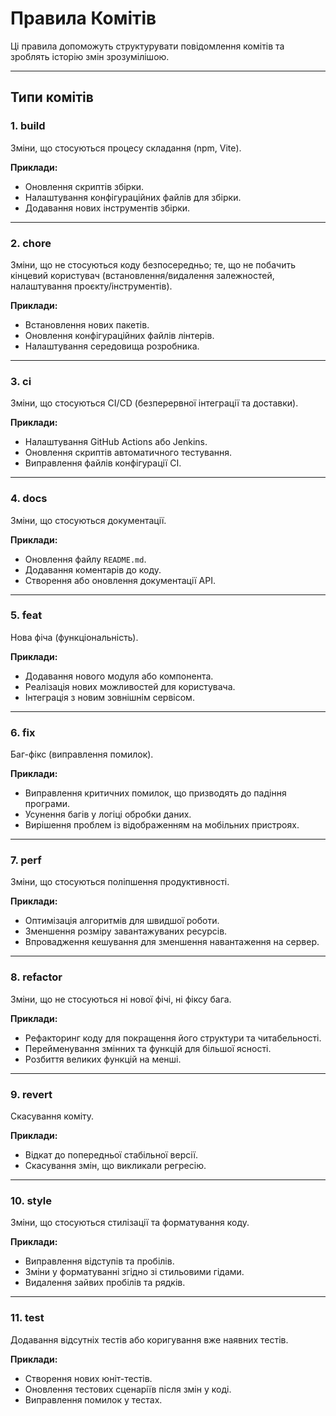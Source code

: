 # **Правила Комітів**

Ці правила допоможуть структурувати повідомлення комітів та зроблять історію змін зрозумілішою.

---

## **Типи комітів**

### **1. build**
Зміни, що стосуються процесу складання (npm, Vite).

**Приклади:**
- Оновлення скриптів збірки.
- Налаштування конфігураційних файлів для збірки.
- Додавання нових інструментів збірки.

---

### **2. chore**
Зміни, що не стосуються коду безпосередньо; те, що не побачить кінцевий користувач (встановлення/видалення залежностей, налаштування проєкту/інструментів).

**Приклади:**
- Встановлення нових пакетів.
- Оновлення конфігураційних файлів лінтерів.
- Налаштування середовища розробника.

---

### **3. ci**
Зміни, що стосуються CI/CD (безперервної інтеграції та доставки).

**Приклади:**
- Налаштування GitHub Actions або Jenkins.
- Оновлення скриптів автоматичного тестування.
- Виправлення файлів конфігурації CI.

---

### **4. docs**
Зміни, що стосуються документації.

**Приклади:**
- Оновлення файлу `README.md`.
- Додавання коментарів до коду.
- Створення або оновлення документації API.

---

### **5. feat**
Нова фіча (функціональність).

**Приклади:**
- Додавання нового модуля або компонента.
- Реалізація нових можливостей для користувача.
- Інтеграція з новим зовнішнім сервісом.

---

### **6. fix**
Баг-фікс (виправлення помилок).

**Приклади:**
- Виправлення критичних помилок, що призводять до падіння програми.
- Усунення багів у логіці обробки даних.
- Вирішення проблем із відображенням на мобільних пристроях.

---

### **7. perf**
Зміни, що стосуються поліпшення продуктивності.

**Приклади:**
- Оптимізація алгоритмів для швидшої роботи.
- Зменшення розміру завантажуваних ресурсів.
- Впровадження кешування для зменшення навантаження на сервер.

---

### **8. refactor**
Зміни, що не стосуються ні нової фічі, ні фіксу бага.

**Приклади:**
- Рефакторинг коду для покращення його структури та читабельності.
- Перейменування змінних та функцій для більшої ясності.
- Розбиття великих функцій на менші.

---

### **9. revert**
Скасування коміту.

**Приклади:**
- Відкат до попередньої стабільної версії.
- Скасування змін, що викликали регресію.

---

### **10. style**
Зміни, що стосуються стилізації та форматування коду.

**Приклади:**
- Виправлення відступів та пробілів.
- Зміни у форматуванні згідно зі стильовими гідами.
- Видалення зайвих пробілів та рядків.

---

### **11. test**
Додавання відсутніх тестів або коригування вже наявних тестів.

**Приклади:**
- Створення нових юніт-тестів.
- Оновлення тестових сценаріїв після змін у коді.
- Виправлення помилок у тестах.
